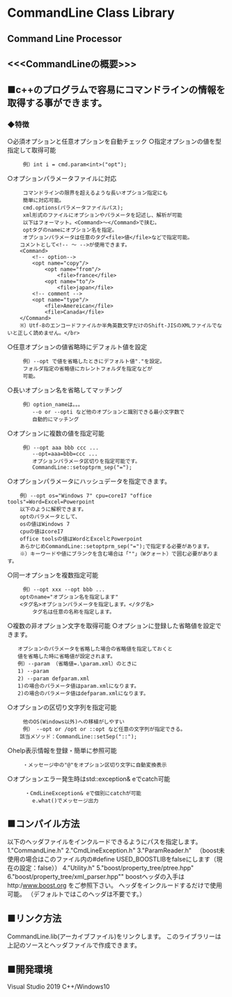 # CommandLine Class Library</br>
## Command Line Processor</br>
## &lt;&lt;&lt;CommandLineの概要>>></br>
## ■c++のプログラムで容易にコマンドラインの情報を取得する事ができます。</br>
### ◆特徴
○必須オプションと任意オプションを自動チェック
○指定オプションの値を型指定して取得可能
```
	 例）int i = cmd.param<int>("opt");
```
○オプションパラメータファイルに対応
```
	 コマンドラインの限界を超えるような長いオプション指定にも
	 簡単に対応可能。
	 cmd.options(パラメータファイルパス);
	 xml形式のファイルにオプションやパラメータを記述し、解析が可能
	 以下はフォーマット。<Command>～</Command>で挟む。
	 optタグのnameにオプション名を指定。
	 オプションパラメータは任意のタグ<file>値</file>などで指定可能。
	コメントとして<!-- ～ -->が使用できます。
	<Command>
		<!-- option-->
		<opt name="copy"/>
			<opt name="from"/>
				<file>france</file>
			<opt name="to"/>
				<file>japan</file>
		<!-- comment -->
		<opt name="type"/>
			<file>Amereican</file>
			<file>Canada</file>
	</Command>
	※）Utf-8のエンコードファイルか半角英数文字だけのShift-JISのXMLファイルでないと正しく読めません。</br>
```
○任意オプションの値省略時にデフォルト値を設定
```
	 例）--opt で値を省略したときにデフォルト値"."を設定。
	 フォルダ指定の省略値にカレントフォルダを指定などが
	 可能。
```
○長いオプション名を省略してマッチング
```
	 例）option_nameは。。。
		--o or --opti など他のオプションと識別できる最小文字数で
		自動的にマッチング
```
○オプションに複数の値を指定可能
```
	 例）--opt aaa bbb ccc ...
	 	--opt=aaa=bbb=ccc ...
	 	オプションパラメータ区切りを指定可能です。
	 	CommandLine::setoptprm_sep("=");
```
○オプションパラメータにハッシュデータを指定できます。
```
    例）--opt os="Windows 7" cpu=coreI7 "office tools"=Word=Excel=Powerpoint
    以下のように解釈できます。
    optのパラメータとして、
    osの値はWindows 7
    cpuの値はcoreI7
    office toolsの値はWordとExcelとPowerpoint
    あらかじめCommandLine::setoptprm_sep("=");で指定する必要があります。
	※）キーワードや値にブランクを含む場合は「""」（Wクォート）で囲む必要があります。
```
○同一オプションを複数指定可能
```
	 例）--opt xxx --opt bbb ...
	optのname="オプション名を指定します"
	<タグ名>オプションパラメータを指定します。</タグ名>
        タグ名は任意の名称を指定します。
```
○複数の非オプション文字を取得可能
○オプションに登録した省略値を設定できます。
```
　　オプションのパラメータを省略した場合の省略値を指定しておくと
　　値を省略した時に省略値が設定されます。
　　例）--param （省略値=.\param.xml）のときに
　　1) --param
　　2) --param defparam.xml
　　1)の場合のパラメータ値はparam.xmlになります。
　　2)の場合のパラメータ値はdefparam.xmlになります。
```
○オプションの区切り文字列を指定可能
```
	 他のOS(Windows以外)への移植がしやすい
	 例） --opt or /opt or ::opt など任意の文字列が指定できる。
	該当メソッド：CommandLine::setSep("::");
```
○help表示情報を登録・簡単に参照可能
```
　　　・メッセージ中の"@"をオプション区切り文字に自動変換表示
```
○オプションエラー発生時はstd::exception& eでcatch可能
```
	　・CmdLineException& eで個別にcatchが可能
		e.what()でメッセージ出力
```
## ■コンパイル方法
以下のヘッダファイルをインクルードできるようにパスを指定します。
1."CommandLine.h"
2."CmdLineException.h"
3."ParamReader.h"
　（boost未使用の場合はこのファイル内の#define USED_BOOSTLIBをfalseにします（現在の設定：false））
4."Utility.h"
5."boost/property_tree/ptree.hpp"
6."boost/property_tree/xml_parser.hpp""
  boostヘッダの入手は　http:/www.boost.org をご参照下さい。
  ヘッダをインクルードするだけで使用可能。
  （デフォルトではこのヘッダは不要です。）
## ■リンク方法
CommandLine.lib(アーカイブファイル)をリンクします。
このライブラリーは上記のソースとヘッダファイルで作成できます。
## ■開発環境
Visual Studio 2019 C++/Windows10
